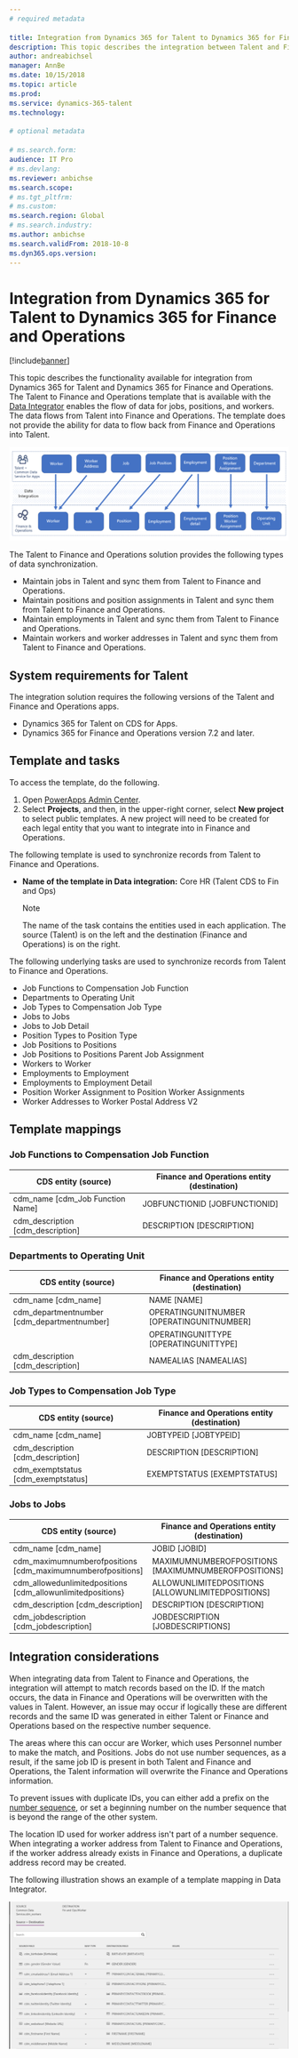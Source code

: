 ```yaml
---
# required metadata

title: Integration from Dynamics 365 for Talent to Dynamics 365 for Finance and Operations
description: This topic describes the integration between Talent and Finance and Operations. 
author: andreabichsel
manager: AnnBe
ms.date: 10/15/2018
ms.topic: article
ms.prod: 
ms.service: dynamics-365-talent
ms.technology: 

# optional metadata

# ms.search.form:  
audience: IT Pro
# ms.devlang: 
ms.reviewer: anbichse
ms.search.scope:  
# ms.tgt_pltfrm: 
# ms.custom: 
ms.search.region: Global
# ms.search.industry: 
ms.author: anbichse
ms.search.validFrom: 2018-10-8
ms.dyn365.ops.version: 
---
```


# Integration from Dynamics 365 for Talent to Dynamics 365 for Finance and Operations

[!include[banner](../includes/banner.md)]

This topic describes the functionality available for integration from Dynamics 365 for Talent and Dynamics 365 for Finance and Operations. The Talent to Finance and Operations template that is available with the [Data Integrator](https://docs.microsoft.com/en-us/powerapps/administrator/data-integrator) enables the flow of data for jobs, positions, and workers. The data flows from Talent into Finance and Operations. The template does not provide the ability for data to flow back from Finance and Operations into Talent. 

![Talent to Finance and Operations Integration Flow](./media/TalentFinOpsFlow.png)

The Talent to Finance and Operations solution provides the following types of data synchronization. 

- Maintain jobs in Talent and sync them from Talent to Finance and Operations.
- Maintain positions and position assignments in Talent and sync them from Talent to Finance and Operations.
- Maintain employments in Talent and sync them from Talent to Finance and Operations.
- Maintain workers and worker addresses in Talent and sync them from Talent to Finance and Operations.

## System requirements for Talent
The integration solution requires the following versions of the Talent and Finance and Operations apps. 
- Dynamics 365 for Talent on CDS for Apps.
- Dynamics 365 for Finance and Operations version 7.2 and later.

## Template and tasks

To access the template, do the following.
1. Open [PowerApps Admin Center](https://admin.powerapps.com/). 
1. Select **Projects**, and then, in the upper-right corner, select **New project** to select public templates. A new project will need to be created for each legal entity that you want to integrate into in Finance and Operations.

The following template is used to synchronize records from Talent to Finance and Operations.

- **Name of the template in Data integration:** Core HR (Talent CDS to Fin and Ops)

  > [!NOTE]
  > The name of the task contains the entities used in each application. The source (Talent) is on the left and the destination
(Finance and Operations) is on the right.

The following underlying tasks are used to synchronize records from Talent to Finance and Operations.
- Job Functions to Compensation Job Function
- Departments to Operating Unit
- Job Types to Compensation Job Type
- Jobs to Jobs
- Jobs to Job Detail
- Position Types to Position Type
- Job Positions to Positions
- Job Positions to Positions Parent Job Assignment
- Workers to Worker
- Employments to Employment
- Employments to Employment Detail
- Position Worker Assignment to Position Worker Assignments
- Worker Addresses to Worker Postal Address V2

## Template mappings

### Job Functions to Compensation Job Function

| CDS entity (source)                 | Finance and Operations entity (destination) |
|-------------------------------------|---------------------------------------------|
| cdm_name [cdm_Job   Function Name]  | JOBFUNCTIONID   [JOBFUNCTIONID]             |
| cdm_description   [cdm_description] | DESCRIPTION   [DESCRIPTION]                 |

### Departments to Operating Unit

| CDS entity (source)                           | Finance and Operations entity (destination) |
|-----------------------------------------------|---------------------------------------------|
| cdm_name [cdm_name]                           | NAME [NAME]                                 |
| cdm_departmentnumber   [cdm_departmentnumber] | OPERATINGUNITNUMBER   [OPERATINGUNITNUMBER] |
|                                               | OPERATINGUNITTYPE   [OPERATINGUNITTYPE]     |
| cdm_description   [cdm_description]           | NAMEALIAS   [NAMEALIAS]                     |

### Job Types to Compensation Job Type

| CDS entity (source)                   | Finance and Operations entity (destination) |
|---------------------------------------|---------------------------------------------|
| cdm_name [cdm_name]                   | JOBTYPEID   [JOBTYPEID]                     |
| cdm_description   [cdm_description]   | DESCRIPTION   [DESCRIPTION]                 |
| cdm_exemptstatus   [cdm_exemptstatus] | EXEMPTSTATUS   [EXEMPTSTATUS]               |

### Jobs to Jobs

| CDS entity (source)                                           | Finance and Operations entity (destination)           |
|---------------------------------------------------------------|-------------------------------------------------------|
| cdm_name [cdm_name]                                           | JOBID [JOBID]                                         |
| cdm_maximumnumberofpositions   [cdm_maximumnumberofpositions] | MAXIMUMNUMBEROFPOSITIONS   [MAXIMUMNUMBEROFPOSITIONS] |
| cdm_allowedunlimitedpositions   [cdm_allowunlimitedpositions} | ALLOWUNLIMITEDPOSITIONS   [ALLOWUNLIMITEDPOSITIONS]   |
| cdm_description   [cdm_description]                           | DESCRIPTION   [DESCRIPTION]                           |
| cdm_jobdescription   [cdm_jobdescription]                     | JOBDESCRIPTION   [JOBDESCRIPTIONS]                    |

## Integration considerations
When integrating data from Talent to Finance and Operations, the integration will attempt to match records based on the ID. If the match
occurs, the data in Finance and Operations will be overwritten with the values in Talent. However, an issue may occur if logically
these are different records and the same ID was generated in either Talent or Finance and Operations based on the respective number sequence.

The areas where this can occur are Worker, which uses Personnel number to make the match, and Positions. Jobs do not use number sequences, as a result, if the same job ID is present in both Talent and Finance and Operations, the Talent information will overwrite the Finance and Operations information. 

To prevent issues with duplicate IDs, you can either add a prefix on the [number sequence](https://docs.microsoft.com/en-us/dynamics365/unified-operations/fin-and-ops/organization-administration/number-sequence-overview?toc=/dynamics365/unified-operations/talent/toc.json), or set a beginning number on the number sequence that is beyond the range of the other system. 

The location ID used for worker address isn't part of a number sequence. When integrating a worker address from Talent to Finance and Operations, if the worker address already exists in Finance and Operations, a duplicate address record may be created. 

The following illustration shows an example of a template mapping in Data Integrator. 

![Template Mapping](./media/IntegrationMapping.png)





